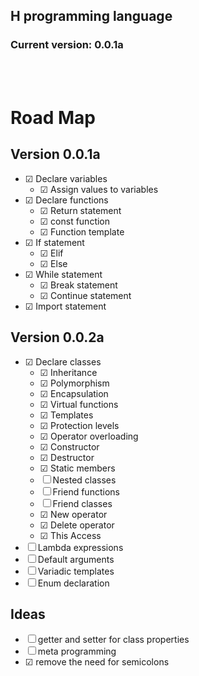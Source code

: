 ## H programming language
### Current version: 0.0.1a
<br></br>
# Road Map

## Version 0.0.1a
- &#9745; Declare variables
    - &#9745; Assign values to variables
- &#9745; Declare functions
    - &#9745; Return statement
    - &#9745; const function
    - &#9745; Function template
- &#9745; If statement
    - &#9745; Elif
    - &#9745; Else
- &#9745; While statement
    - &#9745; Break statement
    - &#9745; Continue statement
- &#9745; Import statement

## Version 0.0.2a
- &#9745; Declare classes
    - &#9745; Inheritance
    - &#9745; Polymorphism
    - &#9745; Encapsulation
    - &#9745; Virtual functions
    - &#9745; Templates
    - &#9745; Protection levels
    - &#9745; Operator overloading
    - &#9745; Constructor
    - &#9745; Destructor
    - &#9745; Static members
    - &#9744; Nested classes
    - &#9744; Friend functions
    - &#9744; Friend classes
    - &#9745; New operator
    - &#9745; Delete operator
    - &#9745; This Access
- &#9744; Lambda expressions
- &#9744; Default arguments
- &#9744; Variadic templates
- &#9744; Enum declaration

## Ideas
- &#9744; getter and setter for class properties
- &#9744; meta programming
- &#9745; remove the need for semicolons